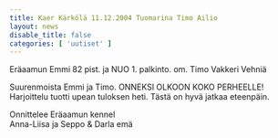 ```yaml
---
title: Kaer Kärkölä 11.12.2004 Tuomarina Timo Ailio
layout: news
disable_title: false
categories: [ 'uutiset' ]
---
```


Eräaamun Emmi 82 pist. ja NUO 1. palkinto. om. Timo Vakkeri Vehniä

Suurenmoista Emmi ja Timo. ONNEKSI OLKOON KOKO PERHEELLE! Harjoittelu tuotti upean tuloksen heti. Tästä on hyvä jatkaa eteenpäin.

Onnittelee Eräaamun kennel  
Anna-Liisa ja Seppo & Darla emä
